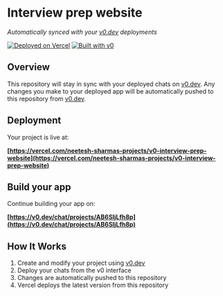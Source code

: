 # Interview prep website

*Automatically synced with your [v0.dev](https://v0.dev) deployments*

[![Deployed on Vercel](https://img.shields.io/badge/Deployed%20on-Vercel-black?style=for-the-badge&logo=vercel)](https://vercel.com/neetesh-sharmas-projects/v0-interview-prep-website)
[![Built with v0](https://img.shields.io/badge/Built%20with-v0.dev-black?style=for-the-badge)](https://v0.dev/chat/projects/AB6SIjLfh8p)

## Overview

This repository will stay in sync with your deployed chats on [v0.dev](https://v0.dev).
Any changes you make to your deployed app will be automatically pushed to this repository from [v0.dev](https://v0.dev).

## Deployment

Your project is live at:

**[https://vercel.com/neetesh-sharmas-projects/v0-interview-prep-website](https://vercel.com/neetesh-sharmas-projects/v0-interview-prep-website)**

## Build your app

Continue building your app on:

**[https://v0.dev/chat/projects/AB6SIjLfh8p](https://v0.dev/chat/projects/AB6SIjLfh8p)**

## How It Works

1. Create and modify your project using [v0.dev](https://v0.dev)
2. Deploy your chats from the v0 interface
3. Changes are automatically pushed to this repository
4. Vercel deploys the latest version from this repository